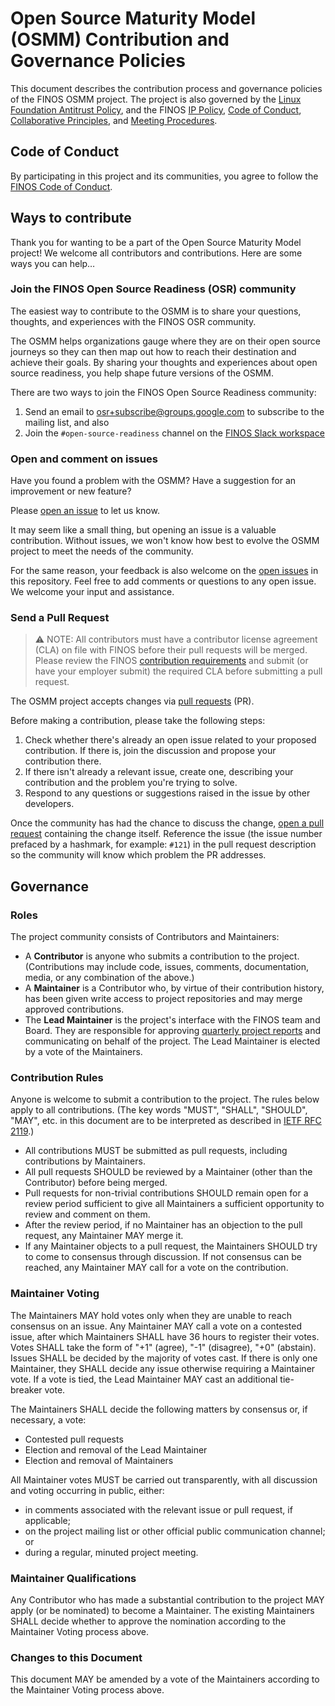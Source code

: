 # Open Source Maturity Model (OSMM) Contribution and Governance Policies

This document describes the contribution process and governance policies of the FINOS OSMM project. The project is also governed by the [Linux Foundation Antitrust Policy](https://www.linuxfoundation.org/antitrust-policy/), and the FINOS [IP Policy](https://github.com/finos/community/blob/master/governance/IP-Policy.pdf), [Code of Conduct](https://github.com/finos/community/blob/master/governance/Code-of-Conduct.md), [Collaborative Principles](https://github.com/finos/community/blob/master/governance/Collaborative-Principles.md), and [Meeting Procedures](https://github.com/finos/community/blob/master/governance/Meeting-Procedures.md).

## Code of Conduct

By participating in this project and its communities, you agree to follow the [FINOS Code of Conduct](./Code_of_Conduct.md).

## Ways to contribute

Thank you for wanting to be a part of the Open Source Maturity Model project! We welcome all contributors and contributions. Here are some ways you can help…

### Join the FINOS Open Source Readiness (OSR) community

The easiest way to contribute to the OSMM is to share your questions, thoughts, and experiences with the FINOS OSR community. 

The OSMM helps organizations gauge where they are on their open source journeys so they can then map out how to reach their destination and achieve their goals. By sharing your thoughts and experiences about open source readiness, you help shape future versions of the OSMM.

There are two ways to join the FINOS Open Source Readiness community:

1. Send an email to [osr+subscribe@groups.google.com](mailto:osr+subscribe@groups.google.com) to subscribe to the mailing list, and also
1. Join the `#open-source-readiness` channel on the [FINOS Slack workspace](https://finos-lf.slack.com/signup)

### Open and comment on issues

Have you found a problem with the OSMM? Have a suggestion for an improvement or new feature?

Please [open an issue](/issues/new/choose) to let us know.

It may seem like a small thing, but opening an issue is a valuable contribution. Without issues, we won't know how best to evolve the OSMM project to meet the needs of the community.

For the same reason, your feedback is also welcome on the [open issues](/issues) in this repository. Feel free to add comments or questions to any open issue. We welcome your input and assistance.

### Send a Pull Request

> ⚠️ NOTE: All contributors must have a contributor license agreement (CLA) on file with FINOS before their pull requests will be merged. Please review the FINOS [contribution requirements](https://finosfoundation.atlassian.net/wiki/spaces/FINOS/pages/75530375/Contribution+Compliance+Requirements) and submit (or have your employer submit) the required CLA before submitting a pull request.

The OSMM project accepts changes via [pull requests](https://docs.github.com/en/github/collaborating-with-pull-requests/proposing-changes-to-your-work-with-pull-requests/creating-a-pull-request) (PR).

Before making a contribution, please take the following steps:

1. Check whether there's already an open issue related to your proposed contribution. If there is, join the discussion and propose your contribution there.
2. If there isn't already a relevant issue, create one, describing your contribution and the problem you're trying to solve.
3. Respond to any questions or suggestions raised in the issue by other developers.

Once the community has had the chance to discuss the change, [open a pull request](https://docs.github.com/en/github/collaborating-with-pull-requests/proposing-changes-to-your-work-with-pull-requests/creating-a-pull-request) containing the change itself. Reference the issue (the issue number prefaced by a hashmark, for example: `#121`) in the pull request description so the community will know which problem the PR addresses.

## Governance

### Roles

The project community consists of Contributors and Maintainers:
* A **Contributor** is anyone who submits a contribution to the project. (Contributions may include code, issues, comments, documentation, media, or any combination of the above.)
* A **Maintainer** is a Contributor who, by virtue of their contribution history, has been given write access to project repositories and may merge approved contributions.
* The **Lead Maintainer** is the project's interface with the FINOS team and Board. They are responsible for approving [quarterly project reports](https://finosfoundation.atlassian.net/wiki/spaces/FINOS/pages/93225748/Board+Reporting+and+Program+Health+Checks) and communicating on behalf of the project. The Lead Maintainer is elected by a vote of the Maintainers. 

### Contribution Rules

Anyone is welcome to submit a contribution to the project. The rules below apply to all contributions. (The key words "MUST", "SHALL", "SHOULD", "MAY", etc. in this document are to be interpreted as described in [IETF RFC 2119](https://www.ietf.org/rfc/rfc2119.txt).)

* All contributions MUST be submitted as pull requests, including contributions by Maintainers.
* All pull requests SHOULD be reviewed by a Maintainer (other than the Contributor) before being merged.
* Pull requests for non-trivial contributions SHOULD remain open for a review period sufficient to give all Maintainers a sufficient opportunity to review and comment on them.
* After the review period, if no Maintainer has an objection to the pull request, any Maintainer MAY merge it.
* If any Maintainer objects to a pull request, the Maintainers SHOULD try to come to consensus through discussion. If not consensus can be reached, any Maintainer MAY call for a vote on the contribution.

### Maintainer Voting

The Maintainers MAY hold votes only when they are unable to reach consensus on an issue. Any Maintainer MAY call a vote on a contested issue, after which Maintainers SHALL have 36 hours to register their votes. Votes SHALL take the form of "+1" (agree), "-1" (disagree), "+0" (abstain). Issues SHALL be decided by the majority of votes cast. If there is only one Maintainer, they SHALL decide any issue otherwise requiring a Maintainer vote. If a vote is tied, the Lead Maintainer MAY cast an additional tie-breaker vote.

The Maintainers SHALL decide the following matters by consensus or, if necessary, a vote:

* Contested pull requests
* Election and removal of the Lead Maintainer
* Election and removal of Maintainers

All Maintainer votes MUST be carried out transparently, with all discussion and voting occurring in public, either:

* in comments associated with the relevant issue or pull request, if applicable;
* on the project mailing list or other official public communication channel; or
* during a regular, minuted project meeting.

### Maintainer Qualifications

Any Contributor who has made a substantial contribution to the project MAY apply (or be nominated) to become a Maintainer. The existing Maintainers SHALL decide whether to approve the nomination according to the Maintainer Voting process above.

### Changes to this Document

This document MAY be amended by a vote of the Maintainers according to the Maintainer Voting process above.
